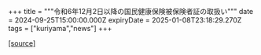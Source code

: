 +++
title = """令和6年12月2日以降の国民健康保険被保険者証の取扱い"""
date = 2024-09-25T15:00:00.000Z
expiryDate = 2025-01-08T23:18:29.270Z
tags = ["kuriyama","news"]
+++


[[source]](https://www.town.kuriyama.hokkaido.jp/soshiki/37/29390.html)
